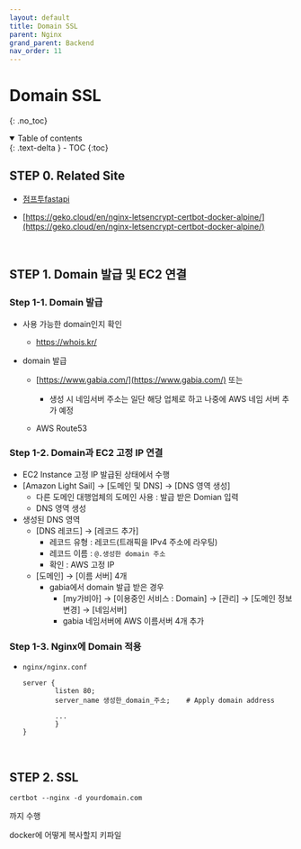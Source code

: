 ```yaml
---
layout: default
title: Domain SSL
parent: Nginx
grand_parent: Backend
nav_order: 11
---
```


# Domain SSL
{: .no_toc}

<details open markdown="block">
  <summary>
    Table of contents
  </summary>
  {: .text-delta }
- TOC
{:toc}
</details>
<!------------------------------------ STEP ------------------------------------>



## STEP 0. Related Site

* [점프투fastapi](https://wikidocs.net/75563)

* [https://geko.cloud/en/nginx-letsencrypt-certbot-docker-alpine/](https://geko.cloud/en/nginx-letsencrypt-certbot-docker-alpine/)




<br>



##  STEP 1. Domain 발급 및 EC2 연결

### Step 1-1. Domain 발급

* 사용 가능한 domain인지 확인

  * https://whois.kr/

* domain 발급

  * [https://www.gabia.com/](https://www.gabia.com/) 또는

    * 생성 시 네임서버 주소는 일단 해당 업체로 하고 나중에 AWS 네임 서버 추가 예정

  * AWS Route53

    

### Step 1-2. Domain과 EC2 고정 IP 연결

* EC2 Instance 고정 IP 발급된 상태에서 수행
* [Amazon Light Sail] → [도메인 및 DNS] → [DNS 영역 생성] 
  * 다른 도메인 대행업체의 도메인 사용 : 발급 받은 Domian 입력
  * DNS 영역 생성
* 생성된 DNS 영역 
  * [DNS 레코드] → [레코드 추가]
    * 레코드 유형 : 레코드(트래픽을 IPv4 주소에 라우팅)
    * 레코드 이름 : `@.생성한 domain 주소`
    * 확인 : AWS 고정 IP
  * [도메인] → [이름 서버] 4개
    * gabia에서 domain 발급 받은 경우
      * [my가비아] → [이용중인 서비스 : Domain] → [관리] → [도메인 정보변경] → [네임서버] 
      * gabia 네임서버에 AWS 이름서버 4개 추가



### Step 1-3. Nginx에 Domain 적용

* `nginx/nginx.conf`

  ```nginx
  server {
          listen 80;
          server_name 생성한_domain_주소;	# Apply domain address
  
          ...
          }
  }
  ```

  

<br>



## STEP 2. SSL





```
certbot --nginx -d yourdomain.com
```

까지 수행 



docker에 어떻게 복사할지 키파일
